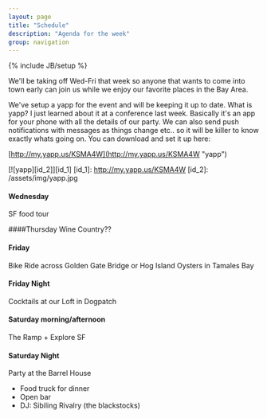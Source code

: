 ```yaml
---
layout: page
title: "Schedule"
description: "Agenda for the week"
group: navigation
---
```

{% include JB/setup %}

We'll be taking off Wed-Fri that week so anyone that wants to come into town early can join us while we enjoy our favorite places in the Bay Area. 

We've setup a yapp for the event and will be keeping it up to date.  What is yapp?  I just learned about it at a conference last week.  Basically it's an app for your phone with all the details of our party.  We can also send push notifications with messages as things change etc.. so it will be killer to know exactly whats going on.  You can download and set it up here: 

[http://my.yapp.us/KSMA4W](http://my.yapp.us/KSMA4W "yapp")

[![yapp][id_2]][id_1]
[id_1]: http://my.yapp.us/KSMA4W
[id_2]: /assets/img/yapp.jpg 

#### Wednesday
SF food tour

####Thursday
Wine Country?? 

#### Friday
Bike Ride across Golden Gate Bridge or Hog Island Oysters in Tamales Bay

#### Friday Night 
Cocktails at our Loft in Dogpatch

#### Saturday morning/afternoon
The Ramp + Explore SF

#### Saturday Night
Party at the Barrel House
- Food truck for dinner
- Open bar
- DJ: Sibiling Rivalry (the blackstocks)
